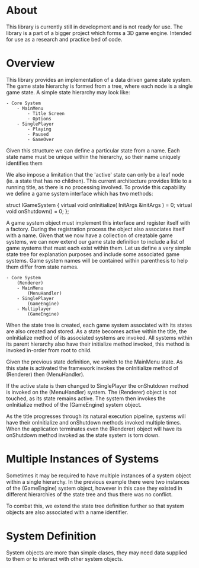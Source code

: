 About
=====
This library is currently still in development and is not ready for use. The library is a part of a bigger project
which forms a 3D game engine. Intended for use as a research and practice bed of code.

Overview
========
This library provides an implementation of a data driven game state system. The game state hierarchy is
formed from a tree, where each node is a single game state. A simple state hierarchy may look like:

    - Core System
        - MainMenu
            - Title Screen
            - Options
        - SinglePlayer
            - Playing
            - Paused
            - GameOver

Given this structure we can define a particular state from a name. Each state name must be unique within
the hierarchy, so their name uniquely identifies them

We also impose a limitation that the 'active' state can only be a leaf node (ie. a state that has no
children). This current architecture provides little to a running title, as there is no processing
involved. To provide this capability we define a game system interface which has two methods:

struct IGameSystem
{
    virtual void onInitialize( InitArgs &initArgs ) = 0;
    virtual void onShutdown() = 0;
};

A game system object must implement this interface and register itself with a factory. During the
registration process the object also associates itself with a name. Given that we now have a
collection of creatable game systems, we can now extend our game state definition to include a
list of game systems that must each exist within them. Let us define a very simple state tree for
explanation purposes and include some associated game systems. Game system names will be contained
within parenthesis to help them differ from state names.

    - Core System
        (Renderer)
        - MainMenu
            (MenuHandler)
        - SinglePlayer
            (GameEngine)
        - Multiplayer
            (GameEngine)

When the state tree is created, each game system associated with its states are also created and
stored. As a state becomes active within the title, the onInitialize method of its associated
systems are invoked. All systems within its parent hierarchy also have their initialize method
invoked, this method is invoked in-order from root to child.

Given the previous state definition, we switch to the MainMenu state. As this state is activated
the framework invokes the onInitialize method of (Renderer) then (MenuHandler).

If the active state is then changed to SinglePlayer the onShutdown method is invoked on the
(MenuHandler) system. The (Renderer) object is not touched, as its state remains active. The
system then invokes the onInitialize method of the (GameEngine) system object.

As the title progresses through its natural execution pipeline, systems will have their
onInitialize and onShutdown methods invoked multiple times. When the application terminates
even the (Renderer) object will have its onShutdown method invoked as the state system is
torn down.

Multiple Instances of Systems
=============================
Sometimes it may be required to have multiple instances of a system object within a single
hierarchy. In the previous example there were two instances of the (GameEngine) system object,
however in this case they existed in different hierarchies of the state tree and thus there
was no conflict.

To combat this, we extend the state tree definition further so that system objects are also
associated with a name identifier.

System Definition
=================
System objects are more than simple clases, they may need data supplied to them or to
interact with other system objects.